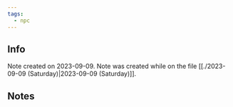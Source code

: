 ```yaml
---
tags:
  - npc
---
```


## Info
Note created on 2023-09-09.
Note was created while on the file [[./2023-09-09 (Saturday)|2023-09-09 (Saturday)]].
## Notes
